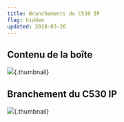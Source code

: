 ```yaml
---
title: Branchements du C530 IP
flag: hidden
updated: 2018-03-26
---
```


## Contenu de la boîte

![](images/contenu.png){.thumbnail}

## Branchement du C530 IP

![](images/branchements.png){.thumbnail}

